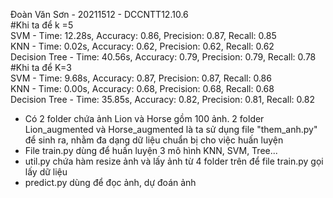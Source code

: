 Đoàn Văn Sơn - 20211512 - DCCNTT12.10.6 <br>
#Khi ta để k =5 <br>
SVM - Time: 12.28s, Accuracy: 0.86, Precision: 0.87, Recall: 0.85 <br>
KNN - Time: 0.02s, Accuracy: 0.62, Precision: 0.62, Recall: 0.62 <br>
Decision Tree - Time: 40.56s, Accuracy: 0.79, Precision: 0.79, Recall: 0.78 <br>
#Khi ta để K=3 <br>
SVM - Time: 9.68s, Accuracy: 0.87, Precision: 0.87, Recall: 0.86 <br>
KNN - Time: 0.00s, Accuracy: 0.68, Precision: 0.68, Recall: 0.68 <br>
Decision Tree - Time: 35.85s, Accuracy: 0.82, Precision: 0.81, Recall: 0.82 <br>

- Có 2 folder chứa ảnh Lion và Horse gồm 100 ảnh. 2 folder Lion_augmented và Horse_augmented là ta sử dụng file "them_anh.py" để sinh ra, nhằm đa dạng dữ liệu chuẩn bị cho việc huấn luyện <br>
- File train.py dùng để huấn luyện 3 mô hình KNN, SVM, Tree...<br>
- util.py chứa hàm resize ảnh và lấy ảnh từ 4 folder trên để file train.py gọi lấy dữ liệu <br>
- predict.py dùng để đọc ảnh, dự đoán ảnh <br>


